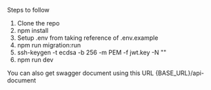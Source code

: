 Steps to follow 

1) Clone the repo
2) npm install
3) Setup .env from taking reference of .env.example
4) npm run migration:run
5) ssh-keygen -t ecdsa -b 256 -m PEM -f jwt.key -N "" 
6) npm run dev

You can also get swagger document using this URL
{BASE_URL}/api-document